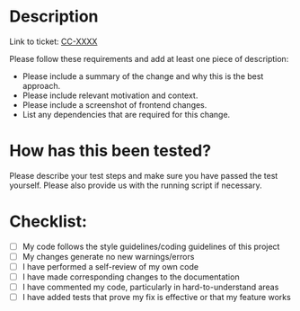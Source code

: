 # Description
Link to ticket: [CC-XXXX](https://banyanlabs.atlassian.net/browse/CC-XXXX)

Please follow these requirements and add at least one piece of description:
 - Please include a summary of the change and why this is the best approach.
 - Please include relevant motivation and context.
 - Please include a screenshot of frontend changes.
 - List any dependencies that are required for this change.

# How has this been tested?
Please describe your test steps and make sure you have passed the test yourself. Please also provide us with the running script if necessary.

# Checklist:
- [ ] My code follows the style guidelines/coding guidelines of this project
- [ ] My changes generate no new warnings/errors
- [ ] I have performed a self-review of my own code
- [ ] I have made corresponding changes to the documentation
- [ ] I have commented my code, particularly in hard-to-understand areas
- [ ] I have added tests that prove my fix is effective or that my feature works
